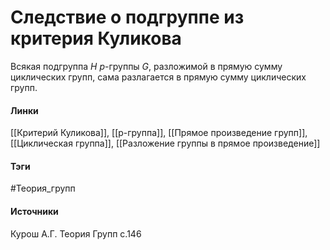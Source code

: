 # Следствие о подгруппе из критерия Куликова
Всякая подгруппа $H$ $p$-группы $G$, разложимой в прямую сумму циклических групп, сама разлагается в прямую сумму циклических групп.

#### Линки
 [[Критерий Куликова]],
 [[p-группа]],
 [[Прямое произведение групп]],
 [[Циклическая группа]],
 [[Разложение группы в прямое произведение]]
#### Тэги
 #Теория_групп 
#### Источники
 Курош А.Г. Теория Групп с.146